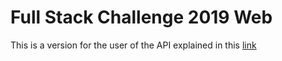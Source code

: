 # Full Stack Challenge 2019 Web

This is a version for the user of the API explained in this [link](https://github.com/Wikkan/FullStackChallenge2019)
